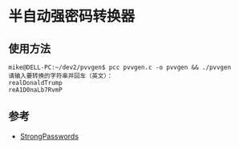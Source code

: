 # 半自动强密码转换器

## 使用方法

```
mike@DELL-PC:~/dev2/pvvgen$ pcc pvvgen.c -o pvvgen && ./pvvgen
请输入要转换的字符串并回车（英文）：
realDonaldTrump
reA1D0naLb7RvmP
```
## 参考

* [StrongPasswords](https://help.ubuntu.com/community/StrongPasswords)
